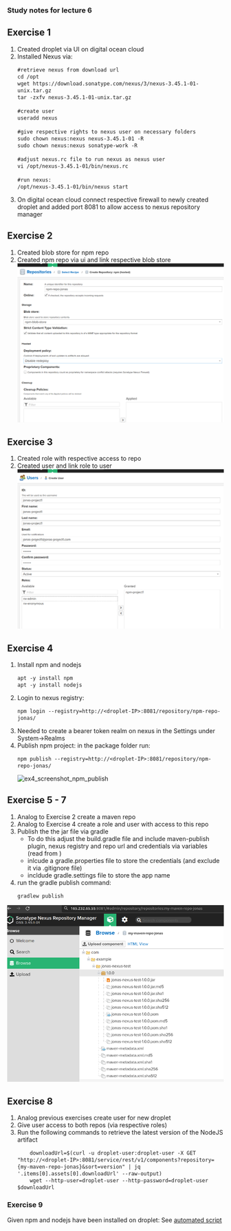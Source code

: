 ### Study notes for lecture 6

## Exercise 1
1. Created droplet via UI on digital ocean cloud
2. Installed Nexus via:
    ```
    #retrieve nexus from download url
    cd /opt
    wget https://download.sonatype.com/nexus/3/nexus-3.45.1-01-unix.tar.gz
    tar -zxfv nexus-3.45.1-01-unix.tar.gz
    
    #create user
    useradd nexus
    
    #give respective rights to nexus user on necessary folders
    sudo chown nexus:nexus nexus-3.45.1-01 -R
    sudo chown nexus:nexus sonatype-work -R

    #adjust nexus.rc file to run nexus as nexus user
    vi /opt/nexus-3.45.1-01/bin/nexus.rc

    #run nexus:
    /opt/nexus-3.45.1-01/bin/nexus start
    ```
3. On digital ocean cloud connect respective firewall to newly created droplet and added port 8081 to allow access to nexus repository manager

## Exercise 2
1. Created blob store for npm repo
2. Created npm repo via ui and link respective blob store
![ex2_screenshot_blob_store](img/ex2_repo.png)

## Exercise 3
1. Created role with respective access to repo
2. Created user and link role to user
![ex3_screenshot_user](img/ex3_user.png)

## Exercise 4
1. Install npm and nodejs
    ```
    apt -y install npm
    apt -y install nodejs
    ```
2. Login to nexus registry:
   ```
   npm login --registry=http://<droplet-IP>:8081/repository/npm-repo-jonas/
   ```
3. Needed to create a bearer token realm on nexus in the Settings under System->Realms
4. Publish npm project:
    in the package folder run:
    ```
    npm publish --registry=http://<droplet-IP>:8081/repository/npm-repo-jonas/
    ```
    ![ex4_screenshot_npm_publish](img/npm_puiblish.png)

## Exercise 5 - 7
1. Analog to Exercise 2 create a maven repo
2. Analog to Exercise 4 create a role and user with access to this repo
3. Publish the the jar file via gradle
    - To do this adjust the build.gradle file and include maven-publish plugin, nexus registry and repo url and credentials via variables (read from )
    - inlcude a gradle.properties file to store the credentials (and exclude it via .gitignore file)
    - incldude gradle.settings file to store the app name
4. run the gradle publish command:
    ```
    gradlew publish
    ```
![ex7_screenshot_npm_publish](img/gradle_publish.png)

## Exercise 8
1. Analog previous exercises create user for new droplet
2. Give user access to both repos (via respective roles)
3. Run the following commands to retrieve the latest version of the NodeJS artifact
    ```
        downloadUrl=$(curl -u droplet-user:droplet-user -X GET "http://<droplet-IP>:8081/service/rest/v1/components?repository={my-maven-repo-jonas}&sort=version" | jq '.items[0].assets[0].downloadUrl' --raw-output)
        wget --http-user=droplet-user --http-password=droplet-user $downloadUrl
    ```

### Exercise 9
Given npm and nodejs have been installed on droplet:
See [automated script](exercise9.sh)

